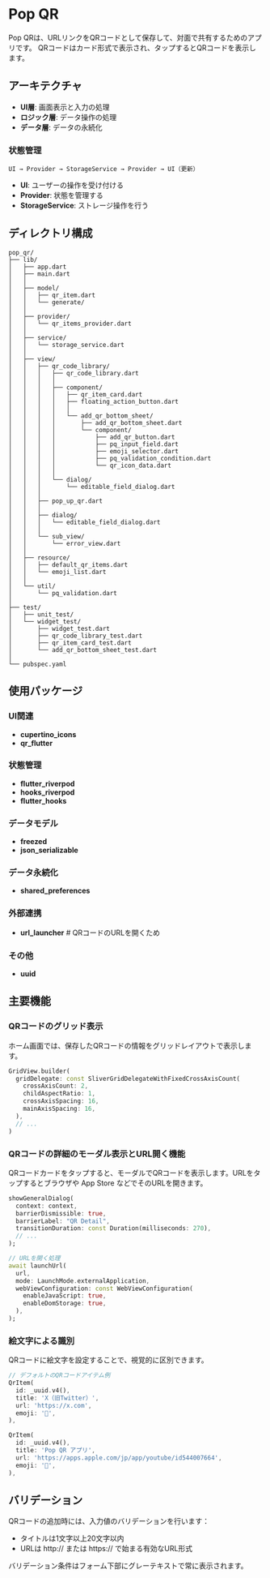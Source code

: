 # Pop QR

Pop QRは、URLリンクをQRコードとして保存して、対面で共有するためのアプリです。
QRコードはカード形式で表示され、タップするとQRコードを表示します。

## アーキテクチャ
- **UI層**: 画面表示と入力の処理
- **ロジック層**: データ操作の処理
- **データ層**: データの永続化

### 状態管理
```
UI → Provider → StorageService → Provider → UI（更新）
```

- **UI**: ユーザーの操作を受け付ける
- **Provider**: 状態を管理する
- **StorageService**: ストレージ操作を行う

## ディレクトリ構成

```
pop_qr/
├── lib/
│   ├── app.dart
│   ├── main.dart
│   │
│   ├── model/                      
│   │   ├── qr_item.dart
│   │   └── generate/
│   │
│   ├── provider/                   
│   │   └── qr_items_provider.dart
│   │
│   ├── service/                    
│   │   └── storage_service.dart
│   │
│   ├── view/                       
│   │   ├── qr_code_library/
│   │   │   ├── qr_code_library.dart
│   │   │   │
│   │   │   ├── component/              
│   │   │   │   ├── qr_item_card.dart
│   │   │   │   ├── floating_action_button.dart
│   │   │   │   │
│   │   │   │   └── add_qr_bottom_sheet/  
│   │   │   │       ├── add_qr_bottom_sheet.dart
│   │   │   │       └── component/          
│   │   │   │           ├── add_qr_button.dart
│   │   │   │           ├── pq_input_field.dart
│   │   │   │           ├── emoji_selector.dart
│   │   │   │           ├── pq_validation_condition.dart
│   │   │   │           └── qr_icon_data.dart
│   │   │   │
│   │   │   └── dialog/
│   │   │       └── editable_field_dialog.dart
│   │   │
│   │   ├── pop_up_qr.dart
│   │   │
│   │   ├── dialog/               
│   │   │   └── editable_field_dialog.dart
│   │   │
│   │   └── sub_view/               
│   │       └── error_view.dart
│   │
│   ├── resource/                   
│   │   ├── default_qr_items.dart
│   │   └── emoji_list.dart
│   │
│   └── util/                       
│       └── pq_validation.dart
│
├── test/                          
│   ├── unit_test/
│   └── widget_test/
│       ├── widget_test.dart
│       ├── qr_code_library_test.dart
│       ├── qr_item_card_test.dart
│       └── add_qr_bottom_sheet_test.dart
│
└── pubspec.yaml
```

## 使用パッケージ

### UI関連
- **cupertino_icons**
- **qr_flutter**

### 状態管理
- **flutter_riverpod**
- **hooks_riverpod**
- **flutter_hooks**

### データモデル
- **freezed**
- **json_serializable**

### データ永続化
- **shared_preferences**

### 外部連携
- **url_launcher** # QRコードのURLを開くため

### その他
- **uuid**

## 主要機能

### QRコードのグリッド表示
ホーム画面では、保存したQRコードの情報をグリッドレイアウトで表示します。

```dart
GridView.builder(
  gridDelegate: const SliverGridDelegateWithFixedCrossAxisCount(
    crossAxisCount: 2,
    childAspectRatio: 1,
    crossAxisSpacing: 16,
    mainAxisSpacing: 16,
  ),
  // ...
)
```

### QRコードの詳細のモーダル表示とURL開く機能
QRコードカードをタップすると、モーダルでQRコードを表示します。URLをタップするとブラウザや App Store などでそのURLを開きます。

```dart
showGeneralDialog(
  context: context,
  barrierDismissible: true,
  barrierLabel: "QR Detail",
  transitionDuration: const Duration(milliseconds: 270),
  // ...
);

// URLを開く処理
await launchUrl(
  url,
  mode: LaunchMode.externalApplication,
  webViewConfiguration: const WebViewConfiguration(
    enableJavaScript: true,
    enableDomStorage: true,
  ),
);
```

### 絵文字による識別
QRコードに絵文字を設定することで、視覚的に区別できます。

```dart
// デフォルトのQRコードアイテム例
QrItem(
  id: _uuid.v4(),
  title: 'X（旧Twitter）',
  url: 'https://x.com',
  emoji: '💬',
),

QrItem(
  id: _uuid.v4(),
  title: 'Pop QR アプリ',
  url: 'https://apps.apple.com/jp/app/youtube/id544007664',
  emoji: '📲',
),
```

## バリデーション

QRコードの追加時には、入力値のバリデーションを行います：

- タイトルは1文字以上20文字以内
- URLは http:// または https:// で始まる有効なURL形式

バリデーション条件はフォーム下部にグレーテキストで常に表示されます。
